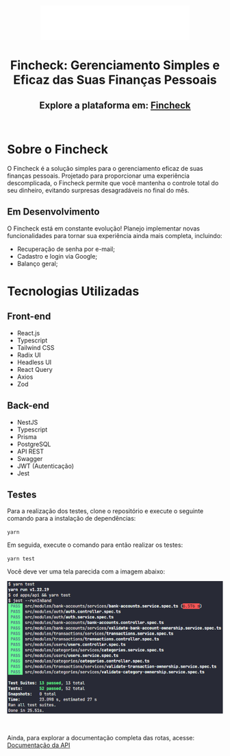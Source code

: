<div align="center">
  <img src="./apps/frontend/src/assets/logoSVG.svg" alt="Fincheck Logo">
  <br>
  <h1>Fincheck: Gerenciamento Simples e Eficaz das Suas Finanças Pessoais</h1>
  <h2>Explore a plataforma em: <a target="_blank" href="https://fi-rmst.onrender.com">Fincheck</a></h2>
</div>

<br>

# Sobre o Fincheck

O Fincheck é a solução simples para o gerenciamento eficaz de suas finanças pessoais. Projetado para proporcionar uma experiência descomplicada, o Fincheck permite que você mantenha o controle total do seu dinheiro, evitando surpresas desagradáveis no final do mês.

## Em Desenvolvimento

O Fincheck está em constante evolução! Planejo implementar novas funcionalidades para tornar sua experiência ainda mais completa, incluindo:

- Recuperação de senha por e-mail;
- Cadastro e login via Google;
- Balanço geral;

# Tecnologias Utilizadas

## Front-end

- React.js
- Typescript
- Tailwind CSS
- Radix UI
- Headless UI
- React Query
- Axios
- Zod

## Back-end

- NestJS
- Typescript
- Prisma
- PostgreSQL
- API REST
- Swagger
- JWT (Autenticação)
- Jest

## Testes

Para a realização dos testes, clone o repositório e execute o seguinte comando para a instalação de dependências:

`yarn`

Em seguida, execute o comando para então realizar os testes:

`yarn test`

Você deve ver uma tela parecida com a imagem abaixo:

![Alt text](tests.png)

<br>

Ainda, para explorar a documentação completa das rotas, acesse: <a target="_blank" href="https://fi-rmst.onrender.com/api#">Documentação da API</a>
